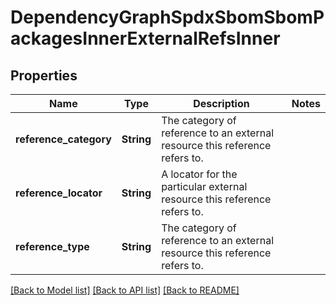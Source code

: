 # DependencyGraphSpdxSbomSbomPackagesInnerExternalRefsInner

## Properties

Name | Type | Description | Notes
------------ | ------------- | ------------- | -------------
**reference_category** | **String** | The category of reference to an external resource this reference refers to. | 
**reference_locator** | **String** | A locator for the particular external resource this reference refers to. | 
**reference_type** | **String** | The category of reference to an external resource this reference refers to. | 

[[Back to Model list]](../README.md#documentation-for-models) [[Back to API list]](../README.md#documentation-for-api-endpoints) [[Back to README]](../README.md)


